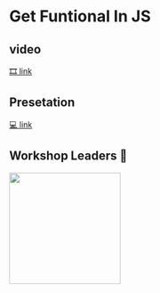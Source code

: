 # Get Funtional In JS

## video

[🎞 link]()

## Presetation

[💻 link](introuduccionaprogramacionfuncional.surge.sh)

## Workshop Leaders 🧠

<p>
 <img src="https://avatars.githubusercontent.com/u/45444014?s=400&u=1674692ebbf8e557ff6efde8c90a04dbf8141ef4&v=4" width="200"/>
 <a href="https://github.com/CoffeJeanCode" target="_blank" rel="noreferer nofollow"></a>
</p>
